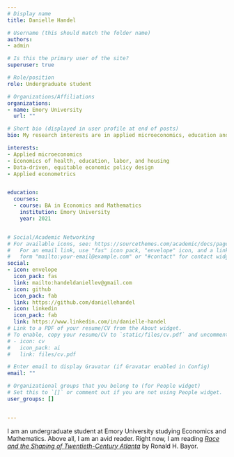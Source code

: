 ```yaml
---
# Display name
title: Danielle Handel

# Username (this should match the folder name)
authors:
- admin

# Is this the primary user of the site?
superuser: true

# Role/position
role: Undergraduate student 

# Organizations/Affiliations
organizations:
- name: Emory University
  url: ""

# Short bio (displayed in user profile at end of posts)
bio: My research interests are in applied microeconomics, education and labor economics, health economics, and public policy, especially as each relates to social inequities. I am currently serving as a summer research assistant at the Federal Reserve Bank of Chicago in the Microeconomics group.

interests: 
- Applied microeconomics
- Economics of health, education, labor, and housing
- Data-driven, equitable economic policy design
- Applied econometrics


education:
  courses:
  - course: BA in Economics and Mathematics
    institution: Emory University
    year: 2021


# Social/Academic Networking
# For available icons, see: https://sourcethemes.com/academic/docs/page-builder/#icons
#   For an email link, use "fas" icon pack, "envelope" icon, and a link in the
#   form "mailto:your-email@example.com" or "#contact" for contact widget.
social:
- icon: envelope
  icon_pack: fas
  link: mailto:handeldaniellev@gmail.com
- icon: github
  icon_pack: fab
  link: https://github.com/daniellehandel
- icon: linkedin
  icon_pack: fab
  link: https://www.linkedin.com/in/danielle-handel
# Link to a PDF of your resume/CV from the About widget.
# To enable, copy your resume/CV to `static/files/cv.pdf` and uncomment the lines below.
# - icon: cv
#   icon_pack: ai
#   link: files/cv.pdf

# Enter email to display Gravatar (if Gravatar enabled in Config)
email: ""

# Organizational groups that you belong to (for People widget)
# Set this to `[]` or comment out if you are not using People widget.
user_groups: []


---
```


I am an undergraduate student at Emory University studying Economics and Mathematics. Above all, I am an avid reader. Right now, I am reading [*Race and the Shaping of Twentieth-Century Atlanta*](https://uncpress.org/book/9780807848982/race-and-the-shaping-of-twentieth-century-atlanta/) by Ronald H. Bayor.
